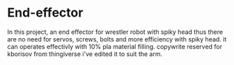 # End-effector
In this project, an end effector for wrestler robot  with spiky head thus there are no need for servos, screws, bolts and more efficiency with spiky head.
it can operates effectivly with 10% pla material filling.
copywrite reserved for kborisov from thingiverse i've edited it to suit the arm.
